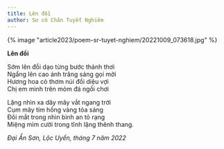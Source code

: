 ```yaml
---
title: Lên đồi
author: Sư cô Chân Tuyết Nghiêm
---
```


{% image "article2023/poem-sr-tuyet-nghiem/20221009_073618.jpg" %}

<div class="verse"><p><b>Lên đồi</b></p>
<p>Sớm lên đồi dạo từng bước thảnh thơi<br/>
Ngẩng lên cao ánh trăng sáng gọi mời<br/>
Hương hoa cỏ thơm núi đồi diệu vợi<br/>
Chị em mình trên mỏm đá ngồi chơi</p>

<p>Lặng nhìn xa dãy mây vắt ngang trời<br/>
Cụm mây tím hồng vàng tỏa sáng<br/>
Đôi mắt trong nhìn bình an tỏ rạng<br/>
Miệng mỉm cười trong tĩnh lặng thênh thang.</p>
<cite>Đại Ẩn Sơn, Lộc Uyển, tháng 7 năm 2022</cite></div>
